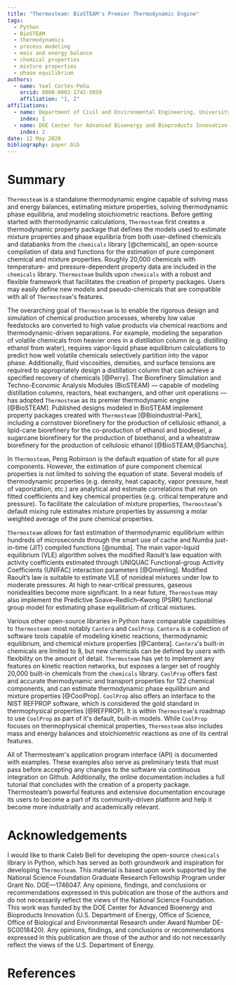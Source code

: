 ```yaml
---
title: "Thermosteam: BioSTEAM's Premier Thermodynamic Engine"
tags:
  - Python
  - BioSTEAM
  - thermodynamics
  - process modeling
  - mass and energy balance
  - chemical properties
  - mixture properties
  - phase equilibrium
authors:
  - name: Yoel Cortés-Peña
    orcid: 0000-0003-1742-5059
    affiliation: "1, 2"
affiliations:
  - name: Department of Civil and Environmental Engineering, University of Illinois at Urbana-Champaign
    index: 1
  - name: DOE Center for Advanced Bioenergy and Bioproducts Innovation (CABBI)
    index: 2
date: 12 May 2020
bibliography: paper.bib
---
```


# Summary

`Thermosteam` is a standalone thermodynamic engine capable of solving mass and 
energy balances, estimating mixture properties, solving thermodynamic phase 
equilibria, and modeling stoichiometric reactions. Before getting started with 
thermodynamic calculations, `Thermosteam` first creates a thermodynamic property 
package that defines the models used to estimate mixture properties and phase 
equilibria from both user-defined chemicals and databanks from the `chemicals` 
library [@chemicals], an open-source compilation of data and functions for the 
estimation of pure component chemical and mixture properties. Roughly 20,000 chemicals 
with temperature- and pressure-dependent property data are included in the 
`chemicals` library. `Thermosteam` builds upon `chemicals` with a robust and 
flexible framework that facilitates the creation of property packages. 
Users may easily define new models and pseudo-chemicals that are compatible with
all of `Thermosteam`'s features. 

The overarching goal of `Thermosteam` is to enable the rigorous design and 
simulation of chemical production processes, whereby low value feedstocks are
converted to high value products via chemical reactions and thermodynamic-driven
separations. For example, modeling the separation of volatile chemicals from 
heavier ones in a distillation column (e.g. distilling ethanol from water),
requires vapor-liquid phase equilibrium calculations to predict how well volatile 
chemicals selectively partition into the vapor phase. Additionally, fluid 
viscosities, densities, and surface tensions are required to appropriately design 
a distillation column that can achieve a specified recovery of chemicals 
[@Perry]. The Biorefinery Simulation and Techno-Economic Analysis 
Modules (BioSTEAM) — capable of modeling distillation columns, reactors,
heat exchangers, and other unit operations — has adopted `Thermosteam` 
as its premier thermodynamic engine [@BioSTEAM]. Published designs modeled in 
BioSTEAM implement property packages created with `Thermosteam` 
[@Bioindustrial-Park], including a cornstover biorefinery for the production of 
cellulosic ethanol, a lipid-cane biorefinery for the co-production of ethanol 
and biodiesel, a sugarcane biorefinery for the production of bioethanol, and a
wheatstraw biorefinery for the production of cellulosic ethanol [@BioSTEAM;@Sanchis].

In `Thermosteam`, Peng Robinson is the default equation of state 
for all pure components. However, the estimation of pure component chemical 
properties is not limited to solving the equation of state. Several models 
of thermodynamic properties (e.g. density, heat capacity, vapor pressure, 
heat of vaporization, etc.) are analytical and estimate correlations that rely 
on fitted coefficients and key chemical properties (e.g. critical temperature 
and pressure). To facilitate the calculation of mixture properties, 
`Thermosteam`'s default mixing rule estimates mixture properties by assuming 
a molar weighted average of the pure chemical properties.

`Thermosteam` allows for fast estimation of thermodynamic equilibrium within 
hundreds of microseconds through the smart use of cache and Numba just-in-time 
(JIT) compiled functions [@numba]. The main vapor-liquid equilibrium (VLE) 
algorithm solves the modified Raoult’s law equation with activity coefficients
estimated through UNIQUAC Functional-group Activity Coefficients (UNIFAC) 
interaction parameters [@Gmehling]. Modified Raoult’s law is suitable to 
estimate VLE of nonideal mixtures under low to moderate pressures. At high to 
near-critical pressures, gaseous nonidealities become more significant. In a 
near future, `Thermosteam` may also implement the Predictive Soave–Redlich–Kwong
(PSRK) functional group model for estimating phase equilibrium of critical
mixtures.

Various other open-source libraries in Python have comparable capabilities to
`Thermosteam`: most notably `Cantera` and `CoolProp`. `Cantera` is 
a collection of software tools capable of modeling kinetic reactions,
thermodynamic equilibrium, and chemical mixture properties [@Cantera]. `Cantera`'s 
built-in chemicals are limited to 8, but new chemicals can be defined by users 
with flexibility on the amount of detail. `Thermosteam` has yet to implement any 
features on kinetic reaction networks, but exposes a larger set of roughly 20,000 
built-in chemicals from the `chemicals` library. `CoolProp` offers fast and accurate 
thermodynamic and transport properties for 122 chemical components, and can 
estimate thermodynamic phase equilibrium and mixture properties [@CoolProp].
`CoolProp` also offers an interface to the NIST REFPROP software, which is 
considered the gold standard in thermophysical properties [@REFPROP]. It is 
within `Thermosteam`'s roadmap to use `CoolProp` as part of it's default, built-in
models. While `CoolProp` focuses on thermophysical chemical properties, 
`Thermosteam` also includes mass and energy balances and stoichiometric reactions 
as one of its central features.

All of Thermosteam's application program interface (API) is documented with 
examples. These examples also serve as preliminary tests that must pass before
accepting any changes to the software via continuous integration on Github.
Additionally, the online documentation includes a full tutorial that concludes 
with the creation of a property package. Thermosteam’s powerful features 
and extensive documentation encourage its users to become a part of its
community-driven platform and help it become more industrially and academically 
relevant. 

# Acknowledgements

I would like to thank Caleb Bell for developing the open-source `chemicals` library
in Python, which has served as both groundwork and inspiration for developing `Thermosteam`. 
This material is based upon work supported by the National Science Foundation Graduate
Research Fellowship Program under Grant No. DGE—1746047. Any opinions, findings,
and conclusions or recommendations expressed in this publication are those of 
the authors and do not necessarily reflect the views of the National Science
Foundation. This work was funded by the DOE Center for Advanced Bioenergy and 
Bioproducts Innovation (U.S. Department of Energy, Office of Science, Office of 
Biological and Environmental Research under Award Number DE-SC0018420). Any 
opinions, findings, and conclusions or recommendations expressed in this 
publication are those of the author and do not necessarily reflect the views of
the U.S. Department of Energy.

# References